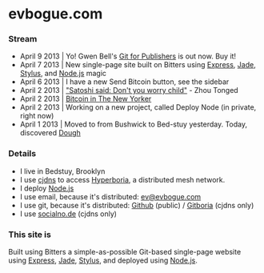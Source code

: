 evbogue.com
============

### Stream

+ April 9 2013 | Yo! Gwen Bell's [Git for Publishers](http://git.gwenbell.com/) is out now. Buy it!
+ April 7 2013 | New single-page site built on Bitters using [Express](http://expressjs.com/), [Jade](http://jade-lang.com/), [Stylus](http://learnboost.github.io/stylus/), and [Node.js](http://nodejs.org) magic
+ April 6 2013 | I have a new Send Bitcoin button, see the sidebar
+ April 2 2013 | ["Satoshi said: Don't you worry child"](http://www.youtube.com/watch?v=OMAI-OIxLPo) - Zhou Tonged
+ April 2 2013 | [Bitcoin in The New Yorker](http://www.newyorker.com/online/blogs/elements/2013/04/the-future-of-bitcoin.html)
+ April 2 2013 | Working on a new project, called Deploy Node (in private, right now)
+ April 1 2013 | Moved to from Bushwick to Bed-stuy yesterday. Today, discovered [Dough](http://www.nycgo.com/venue/dough)

### Details

+ I live in Bedstuy, Brooklyn
+ I use [cjdns](https://github.com/cjdelisle/cjdns) to access [Hyperboria](http://hyperboria.net), a distributed mesh network.
+ I deploy [Node.js](http://nodejs.org/)
+ I use email, because it's distributed: [ev@evbogue.com](ev@evbogue.com)
+ I use git, because it's distributed: [Github](http://github.com/evbogue) (public) / [Gitboria](http://gitboria.com/ev) (cjdns only)
+ I use [socialno.de](http://socialno.de) (cjdns only)

### This site is

Built using Bitters a simple-as-possible Git-based single-page website using [Express](http://expressjs.com/), [Jade](http://jade-lang.com/), [Stylus](http://learnboost.github.io/stylus/), and deployed using [Node.js](http://nodejs.org).
